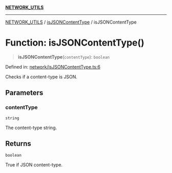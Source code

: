 [**NETWORK_UTILS**](../../README.md)

***

[NETWORK_UTILS](../../README.md) / [isJSONContentType](../README.md) / isJSONContentType

# Function: isJSONContentType()

> **isJSONContentType**(`contentType`): `boolean`

Defined in: [network/isJSONContentType.ts:6](https://github.com/dailker/everyutil-js/blob/b3e269da55b7d96c15eb37e98c5c4f6b94f05f6f/src/network/isJSONContentType.ts#L6)

Checks if a content-type is JSON.

## Parameters

### contentType

`string`

The content-type string.

## Returns

`boolean`

True if JSON content-type.
